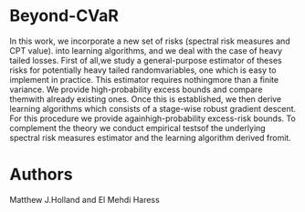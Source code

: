 # Beyond-CVaR
In this work, we incorporate a new set of risks (spectral risk measures and CPT value). into learning algorithms, and we deal with the case of heavy tailed losses.  First of all,we study a general-purpose estimator of theses risks for potentially heavy tailed randomvariables, one which is easy to implement in practice.  This estimator requires nothingmore than a finite variance. We provide high-probability excess bounds and compare themwith already existing ones. Once this is established, we then derive learning algorithms which consists of a stage-wise robust gradient descent. For this procedure we provide againhigh-probability excess-risk bounds. To complement the theory we conduct empirical testsof the underlying spectral risk measures estimator and the learning algorithm derived fromit.
# Authors
Matthew J.Holland and El Mehdi Haress
